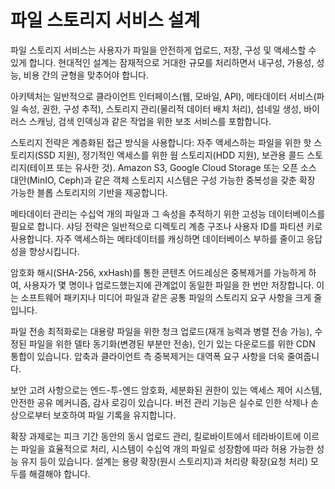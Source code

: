 # 파일 스토리지 서비스 설계

파일 스토리지 서비스는 사용자가 파일을 안전하게 업로드, 저장, 구성 및 액세스할 수 있게 합니다. 현대적인 설계는 잠재적으로 거대한 규모를 처리하면서 내구성, 가용성, 성능, 비용 간의 균형을 맞추어야 합니다.

아키텍처는 일반적으로 클라이언트 인터페이스(웹, 모바일, API), 메타데이터 서비스(파일 속성, 권한, 구성 추적), 스토리지 관리(물리적 데이터 배치 처리), 섬네일 생성, 바이러스 스캐닝, 검색 인덱싱과 같은 작업을 위한 보조 서비스를 포함합니다.

스토리지 전략은 계층화된 접근 방식을 사용합니다: 자주 액세스하는 파일을 위한 핫 스토리지(SSD 지원), 정기적인 액세스를 위한 웜 스토리지(HDD 지원), 보관용 콜드 스토리지(테이프 또는 유사한 것). Amazon S3, Google Cloud Storage 또는 오픈 소스 대안(MinIO, Ceph)과 같은 객체 스토리지 시스템은 구성 가능한 중복성을 갖춘 확장 가능한 블롭 스토리지의 기반을 제공합니다.

메타데이터 관리는 수십억 개의 파일과 그 속성을 추적하기 위한 고성능 데이터베이스를 필요로 합니다. 샤딩 전략은 일반적으로 디렉토리 계층 구조나 사용자 ID를 파티션 키로 사용합니다. 자주 액세스하는 메타데이터를 캐싱하면 데이터베이스 부하를 줄이고 응답성을 향상시킵니다.

암호화 해시(SHA-256, xxHash)를 통한 콘텐츠 어드레싱은 중복제거를 가능하게 하여, 사용자가 몇 명이나 업로드했는지에 관계없이 동일한 파일을 한 번만 저장합니다. 이는 소프트웨어 패키지나 미디어 파일과 같은 공통 파일의 스토리지 요구 사항을 크게 줄입니다.

파일 전송 최적화로는 대용량 파일을 위한 청크 업로드(재개 능력과 병렬 전송 가능), 수정된 파일을 위한 델타 동기화(변경된 부분만 전송), 인기 있는 다운로드를 위한 CDN 통합이 있습니다. 압축과 클라이언트 측 중복제거는 대역폭 요구 사항을 더욱 줄여줍니다.

보안 고려 사항으로는 엔드-투-엔드 암호화, 세분화된 권한이 있는 액세스 제어 시스템, 안전한 공유 메커니즘, 감사 로깅이 있습니다. 버전 관리 기능은 실수로 인한 삭제나 손상으로부터 보호하여 파일 기록을 유지합니다.

확장 과제로는 피크 기간 동안의 동시 업로드 관리, 킬로바이트에서 테라바이트에 이르는 파일을 효율적으로 처리, 시스템이 수십억 개의 파일로 성장함에 따라 허용 가능한 성능 유지 등이 있습니다. 설계는 용량 확장(원시 스토리지)과 처리량 확장(요청 처리) 모두를 해결해야 합니다.